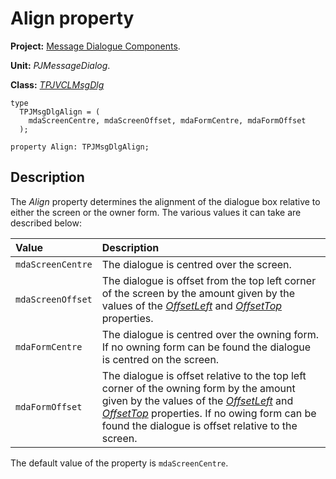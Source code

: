 <a href='Hidden comment: 
$Rev$
$Date$
'></a>

# Align property #

**Project:** [Message Dialogue Components](MessageDialogComponents.md).

**Unit:** _PJMessageDialog_.

**Class:** _[TPJVCLMsgDlg](TPJVCLMsgDlg.md)_

```
type
  TPJMsgDlgAlign = (
    mdaScreenCentre, mdaScreenOffset, mdaFormCentre, mdaFormOffset
  );

property Align: TPJMsgDlgAlign;
```

## Description ##

The _Align_ property determines the alignment of the dialogue box relative to either the screen or the owner form. The various values it can take are described below:

| **Value** | **Description** |
|:----------|:----------------|
| `mdaScreenCentre` | The dialogue is centred over the screen. |
| `mdaScreenOffset` | The dialogue is offset from the top left corner of the screen by the amount given by the values of the _[OffsetLeft](TPJVCLMsgDlgOffsetLeft.md)_ and _[OffsetTop](TPJVCLMsgDlgOffsetTop.md)_ properties. |
| `mdaFormCentre` | The dialogue is centred over the owning form. If no owning form can be found the dialogue is centred on the screen. |
| `mdaFormOffset` | The dialogue is offset relative to the top left corner of the owning form by the amount given by the values of the _[OffsetLeft](TPJVCLMsgDlgOffsetLeft.md)_ and _[OffsetTop](TPJVCLMsgDlgOffsetTop.md)_ properties. If no owing form can be found the dialogue is offset relative to the screen. |

The default value of the property is `mdaScreenCentre`.